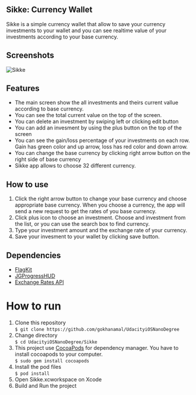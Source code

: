 ## Sikke: Currency Wallet

Sikke is a simple currency wallet that allow to save your currency investments to your wallet and you can see realtime value of your investments according to your base currency.

## Screenshots

![Sikke](https://i.hizliresim.com/H2mqO2.jpg)

## Features

- The main screen show the all investments and theirs current vallue according to base currency.
- You can see the total current value on the top of the screen.
- You can delete an investment by swiping left or clicking edit button
- You can add an invesment by using the plus button on the top of the screen
- You can see the gain/loss percentage of your investments on each row. Gain has green color and up arrow, loss has red color and down arrow.
- You can change the base currency by clicking right arrow button on the right side of base currency
- Sikke app allows to choose 32 different currency.

## How to use

1. Click the right arrow button to change your base currency and choose appropriate base currency. When you choose a currency, the app will send a new request to get the rates of you base currency.
2. Click plus icon to choose an investment. Choose and investment from the list, or you can use the search box to find currency.
3. Type your investment amount and the exchange rate of your currency.
4. Save your invesment to your wallet by clicking save button.

## Dependencies

- [FlagKit](https://github.com/madebybowtie/FlagKit)
- [JGProgressHUD](https://github.com/JonasGessner/JGProgressHUD)
- [Exchange Rates API](https://exchangeratesapi.io/)

# How to run

1. Clone this repository \
`$ git clone https://github.com/gokhanamal/UdacityiOSNanoDegree`
2. Change directory \
`$ cd UdacityiOSNanoDegree/Sikke`
3. This project use [CocoaPods](https://cocoapods.org/) for dependency manager. You have to install cocoapods to your computer. \
`$ sudo gem install cocoapods`
4. Install the pod files \
`$ pod install`
5. Open Sikke.xcworkspace on Xcode
6. Build and Run the project
